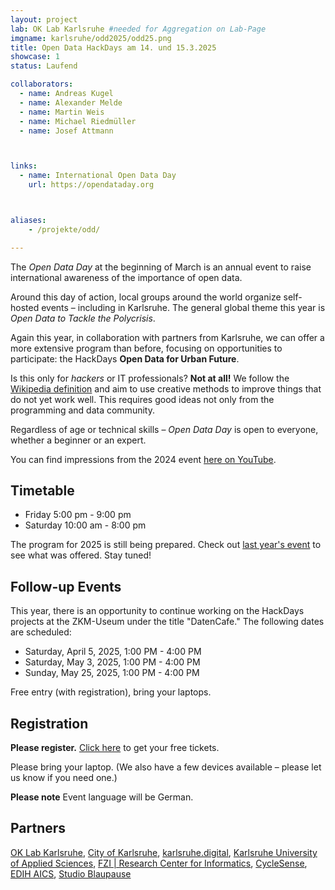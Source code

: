 ```yaml
---
layout: project
lab: OK Lab Karlsruhe #needed for Aggregation on Lab-Page
imgname: karlsruhe/odd2025/odd25.png
title: Open Data HackDays am 14. und 15.3.2025
showcase: 1
status: Laufend

collaborators:
  - name: Andreas Kugel
  - name: Alexander Melde
  - name: Martin Weis
  - name: Michael Riedmüller
  - name: Josef Attmann



links:
  - name: International Open Data Day
    url: https://opendataday.org



aliases:
    - /projekte/odd/

---
```


The *Open Data Day* at the beginning of March is an annual event to raise international awareness of the importance of open data.

Around this day of action, local groups around the world organize self-hosted events – including in Karlsruhe. The general global theme this year is *Open Data to Tackle the Polycrisis*.

Again this year, in collaboration with partners from Karlsruhe, we can offer a more extensive program than before, focusing on opportunities to participate: the HackDays **Open Data for Urban Future**.

Is this only for *hackers* or IT professionals? **Not at all!** We follow the [Wikipedia definition](https://de.wikipedia.org/wiki/Hack) and aim to use creative methods to improve things that do not yet work well. This requires good ideas not only from the programming and data community.

Regardless of age or technical skills – *Open Data Day* is open to everyone, whether a beginner or an expert.

You can find impressions from the 2024 event [here on YouTube](https://youtu.be/289RJwps2Sk).

## Timetable

 * Friday 5:00 pm - 9:00 pm
 * Saturday 10:00 am - 8:00 pm

The program for 2025 is still being prepared. Check out [last year's event](/projekte/odd24/) to see what was offered. Stay tuned!

## Follow-up Events
This year, there is an opportunity to continue working on the HackDays projects at the ZKM-Useum under the title "DatenCafe." The following dates are scheduled:

  *  Saturday, April 5, 2025, 1:00 PM - 4:00 PM
  *  Saturday, May 3, 2025, 1:00 PM - 4:00 PM
  *  Sunday, May 25, 2025, 1:00 PM - 4:00 PM

Free entry (with registration), bring your laptops.


## Registration

**Please register.** [Click here](https://pretix.eu/digital-codes/oddka25/) to get your free tickets.

Please bring your laptop. (We also have a few devices available – please let us know if you need one.)

**Please note** Event language will be German.

## Partners
[OK Lab Karlsruhe](https://ok-lab-karlsruhe.de/),
[City of  Karlsruhe](https://www.karlsruhe.de/),
[karlsruhe.digital](https://karlsruhe.digital/), 
[Karlsruhe University of Applied Sciences](https://www.h-ka.de/),
[FZI | Research Center for Informatics](https://www.fzi.de/),
[CycleSense](https://cyclesense.de/), 
[EDIH AICS](https://digitalhub-ai.de/de/allgemein-2), 
[Studio Blaupause](https://blaupause.studio/)

